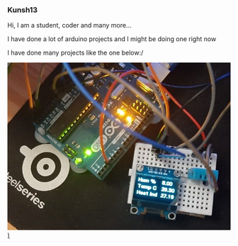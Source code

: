 ### Kunsh13

Hi, I am a student, coder and many more... 


I have done a lot of arduino projects and I might be doing 
one right now 




I have done many projects like the one below:/

[![Iimage link](https://github.com/kunsh13/kunsh13/blob/2e7810a77cbc585f77f276d5a19ea7c8ad0b9c49/docs/images/pic.jpeg))](https://www.youtube.com/watch?v=dFksEX6Vnfc)










